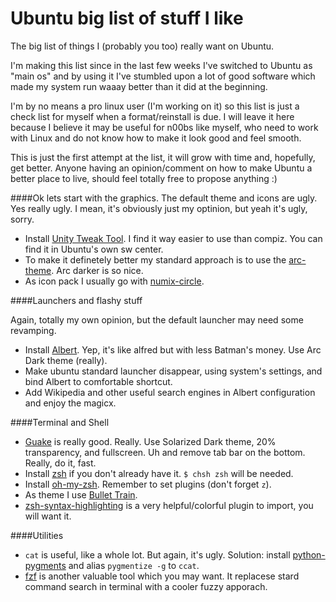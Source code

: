 # Ubuntu big list of stuff I like
The big list of things I (probably you too) really want on Ubuntu.

I'm making this list since in the last few weeks I've switched to Ubuntu as "main os" and by using it I've stumbled upon a lot of good software which made my system run waaay better than it did at the beginning. 

I'm by no means a pro linux user (I'm working on it) so this list is just a check list for myself when a format/reinstall is due. I will leave it here because I believe it may be useful for n00bs like myself, who need to work with Linux and do not know how to make it look good and feel smooth.

This is just the first attempt at the list, it will grow with time and, hopefully, get better.
Anyone having an opinion/comment on how to make Ubuntu a better place to live, should feel totally free to propose anything :)

####Ok lets start with the graphics.
The default theme and icons are ugly. Yes really ugly. I mean, it's obviously just my optinion, but yeah it's ugly, sorry.

* Install [Unity Tweak Tool](https://apps.ubuntu.com/cat/applications/unity-tweak-tool/). I find it way easier to use than compiz. You can find it in Ubuntu's own sw center.
* To make it definetely better my standard approach is to use the [arc-theme](https://github.com/horst3180/arc-theme). Arc darker is so nice.
* As icon pack I usually go with [numix-circle](http://me4oslav.deviantart.com/art/Numix-Circle-Linux-Desktop-Icon-Theme-414741466).

####Launchers and flashy stuff

Again, totally my own opinion, but the default launcher may need some revamping.

* Install [Albert](https://github.com/ManuelSchneid3r/albert). Yep, it's like alfred but with less Batman's money. Use Arc Dark theme (really).
* Make ubuntu standard launcher disappear, using system's settings, and bind Albert to comfortable shortcut.
* Add Wikipedia and other useful search engines in Albert configuration and enjoy the magicx.

####Terminal and Shell

* [Guake](https://github.com/Guake/guake) is really good. Really. Use Solarized Dark theme, 20% transparency, and fullscreen. Uh and remove tab bar on the bottom. Really, do it, fast.
* Install [zsh](http://www.zsh.org/) if you don't already have it. `$ chsh zsh` will be needed.
* Install [oh-my-zsh](https://github.com/robbyrussell/oh-my-zsh). Remember to set plugins (don't forget `z`).
* As theme I use [Bullet Train](https://github.com/caiogondim/bullet-train-oh-my-zsh-theme).
* [zsh-syntax-highlighting](https://github.com/zsh-users/zsh-syntax-highlighting) is a very helpful/colorful plugin to import, you will want it.

####Utilities

* `cat` is useful, like a whole lot. But again, it's ugly. Solution: install [python-pygments](http://pygments.org/) and alias `pygmentize -g` to `ccat`.
* [fzf](https://github.com/junegunn/fzf) is another valuable tool which you may want. It replacese stard command search in terminal with a cooler fuzzy apporach.


 
